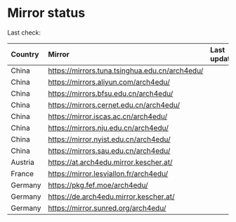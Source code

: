 <script src="./time.js"></script>
# Mirror status
Last check: <script type="text/javascript">localize(1728105621.384008);</script>

|Country|Mirror|Last update|
|:------|:-----|:----------|
|China|https://mirrors.tuna.tsinghua.edu.cn/arch4edu/|<script type="text/javascript">localize(1728067386);</script>|
|China|https://mirrors.aliyun.com/arch4edu/|<script type="text/javascript">localize(1728067386);</script>|
|China|https://mirrors.bfsu.edu.cn/arch4edu/|<script type="text/javascript">localize(1728067386);</script>|
|China|https://mirrors.cernet.edu.cn/arch4edu/|<script type="text/javascript">localize(1728067386);</script>|
|China|https://mirror.iscas.ac.cn/arch4edu/|<script type="text/javascript">localize(1728067386);</script>|
|China|https://mirrors.nju.edu.cn/arch4edu/|<script type="text/javascript">localize(1728067386);</script>|
|China|https://mirror.nyist.edu.cn/arch4edu/|<script type="text/javascript">localize(1728067386);</script>|
|China|https://mirrors.sau.edu.cn/arch4edu/|<script type="text/javascript">localize(1728067386);</script>|
|Austria|https://at.arch4edu.mirror.kescher.at/|<script type="text/javascript">localize(1728067386);</script>|
|France|https://mirror.lesviallon.fr/arch4edu/|<script type="text/javascript">localize(1728067386);</script>|
|Germany|https://pkg.fef.moe/arch4edu/|<script type="text/javascript">localize(1728067386);</script>|
|Germany|https://de.arch4edu.mirror.kescher.at/|<script type="text/javascript">localize(1728067386);</script>|
|Germany|https://mirror.sunred.org/arch4edu/|<script type="text/javascript">localize(1728067386);</script>|

<script src="./tablefilter/tablefilter.js"></script>
<script src="./table.js"></script>